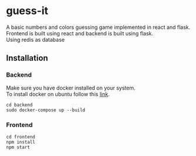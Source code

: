 # guess-it
A basic numbers and colors guessing game implemented in react and flask. <br />
Frontend is built using react and backend is built using flask. <br />
Using redis as database <br />

## Installation

### Backend
Make sure you have docker installed on your system. <br />
To install docker on ubuntu follow this [link](https://docs.docker.com/engine/install/ubuntu/). <br />

```cd backend```<br /> 
```sudo docker-compose up --build```

### Frontend
```cd frontend```<br />
```npm install```<br />
```npm start```
